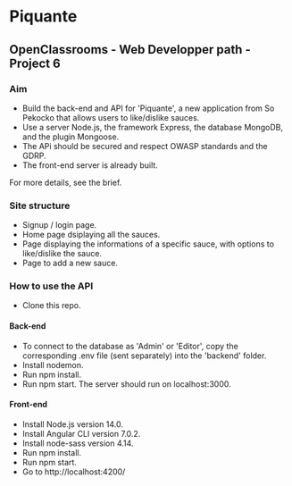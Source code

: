 # Piquante

## OpenClassrooms - Web Developper path - Project 6


### Aim
- Build the back-end and API for 'Piquante', a new application from So Pekocko that allows users to like/dislike sauces.
- Use a server Node.js, the framework Express, the database MongoDB, and the plugin Mongoose. 
- The APi should be secured and respect OWASP standards and the GDRP.
- The front-end server is already built.

For more details, see the brief.


### Site structure

- Signup / login page.
- Home page dsiplaying all the sauces.
- Page displaying the informations of a specific sauce, with options to like/dislike the sauce.
- Page to add a new sauce.

### How to use the API

- Clone this repo.

#### Back-end
- To connect to the database as 'Admin' or 'Editor', copy the corresponding .env file (sent separately) into the 'backend' folder.
- Install nodemon.
- Run npm install.
- Run npm start. The server should run on localhost:3000.

#### Front-end
- Install Node.js version 14.0.
- Install Angular CLI version 7.0.2.
- Install node-sass version 4.14.
- Run npm install.
- Run npm start.
- Go to http://localhost:4200/








